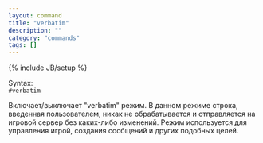 ```yaml
---
layout: command
title: "verbatim"
description: ""
category: "commands"
tags: []
---
```

{% include JB/setup %}

Syntax:  
`#verbatim`

Включает/выключает "verbatim" режим. В данном режиме строка, введенная пользователем, никак не обрабатывается и отправляется на игровой сервер без каких-либо изменений.  Режим используется для управления игрой, создания сообщений и других подобных целей.
